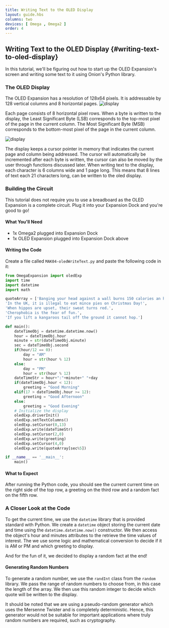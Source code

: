 ```yaml
---
title: Writing Text to the OLED Display
layout: guide.hbs
columns: two
devices: [ Omega , Omega2 ]
order: 4
---
```

## Writing Text to the OLED Display {#writing-text-to-oled-display}

In this tutorial, we'll be figuring out how to start up the OLED Expansion's screen and writing some text to it using Onion's Python library.


### The OLED Display

The OLED Expansion has a resolution of 128x64 pixels. It is addressable by 128 vertical columns and 8 horizontal pages.
![display](https://raw.githubusercontent.com/OnionIoT/Onion-Docs/master/Omega2/Documentation/Hardware-Overview/img/oled-expansion-column-rows.png)

Each page consists of 8 horizontal pixel rows. When a byte is written to the display, the Least Significant Byte (LSB) corresponds to the top-most pixel of the page in the current column. The Most Significant Byte (MSB) corresponds to the bottom-most pixel of the page in the current column.

![display](https://raw.githubusercontent.com/OnionIoT/Onion-Docs/master/Omega2/Documentation/Hardware-Overview/img/oled-expansion-not-colored-in.png)

The display keeps a cursor pointer in memory that indicates the current page and column being addressed. The cursor will automatically be incremented after each byte is written, the cursor can also be moved by the user through functions discussed later. When writing text to the display, each character is 6 columns wide and 1 page long. This means that 8 lines of text each 21 characters long, can be written to the oled display.

### Building the Circuit

This tutorial does not require you to use a breadboard as the OLED Expansion is a complete circuit. Plug it into your Expansion Dock and you're good to go!

#### What You'll Need

* 1x Omega2 plugged into Expansion Dock
* 1x OLED Expansion plugged into Expansion Dock above

#### Writing the Code

Create a file called `MAK04-oledWriteText.py` and paste the following code in it:

``` python
from OmegaExpansion import oledExp
import time
import datetime
import math

quoteArray = ['Banging your head against a wall burns 150 calories an hour.',
'In the UK, it is illegal to eat mince pies on Christmas Day!',
'When hippos are upset, their sweat turns red.',
'Cherophobia is the fear of fun.',
'If you lift a kangaroos tail off the ground it cannot hop.']

def main():
	dateTimeObj = datetime.datetime.now()
	hour = dateTimeObj.hour
	minute = str(dateTimeObj.minute)
	sec = dateTimeObj.second
	if(hour/12 == 0):
		day = "AM"
		hour = str(hour % 12)
	else:
		day = "PM"
		hour = str(hour % 12)
	dateTimeStr = hour+":"+minute+" "+day
	if(dateTimeObj.hour < 12):
		greeting = "Good Morning"
	elif(17 > dateTimeObj.hour >= 12):
		greeting = "Good Afternoon"
	else:
		greeting = "Good Evening"
	# Initialize the display
	oledExp.driverInit()
	oledExp.setTextColumns()
	oledExp.setCursor(0,13)
	oledExp.write(dateTimeStr)
	oledExp.setCursor(2,0)
	oledExp.write(greeting)
	oledExp.setCursor(4,0)
	oledExp.write(quoteArray[sec%5])

if __name__ == '__main__':
	main()

```

#### What to Expect

<!-- // TODO: IMAGE add gif of the results -->

After running the Python code, you should see the current current time on the right side of the top row, a greeting on the third row and a random fact on the fifth row.

### A Closer Look at the Code

To get the current time, we use the `datetime` library that is provided standard with Python. We create a `datetime` object storing the current date and time using the `datetime.datetime.now()` constructor. We then access the object's hour and minutes attributes to the retrieve the time values of interest. The we use some logic and mathematical conversion to decide if it is AM or PM and which greeting to display.

And for the fun of it, we decided to display a random fact at the end!

#### Generating Random Numbers

To generate a random number, we use the `randInt` class from the `random` library. We pass the range of random numbers to choose from, in this case the length of the array. We then use this random integer to decide which quote will be written to the display.

It should be noted that we are using a pseudo-random generator which uses the Mersenne Twister and is completely deterministic. Hence, this generator would not be suitable for important applications where truly random numbers are required, such as cryptography.
